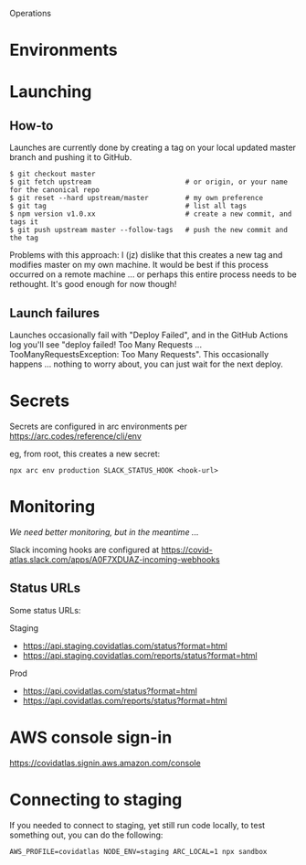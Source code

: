 Operations

# Environments


# Launching

## How-to

Launches are currently done by creating a tag on your local updated master branch and pushing it to GitHub.

```
$ git checkout master
$ git fetch upstream                       # or origin, or your name for the canonical repo
$ git reset --hard upstream/master         # my own preference
$ git tag                                  # list all tags
$ npm version v1.0.xx                      # create a new commit, and tags it
$ git push upstream master --follow-tags   # push the new commit and the tag
```

Problems with this approach: I (jz) dislike that this creates a new tag and modifies master on my own machine.  It would be best if this process occurred on a remote machine ... or perhaps this entire process needs to be rethought.  It's good enough for now though!

## Launch failures

Launches occasionally fail with "Deploy Failed", and in the GitHub Actions log you'll see "deploy failed! Too Many Requests ... TooManyRequestsException: Too Many Requests".  This occasionally happens ... nothing to worry about, you can just wait for the next deploy.

# Secrets

Secrets are configured in arc environments per https://arc.codes/reference/cli/env

eg, from root, this creates a new secret:

```
npx arc env production SLACK_STATUS_HOOK <hook-url>
```

# Monitoring

_We need better monitoring, but in the meantime ..._

Slack incoming hooks are configured at https://covid-atlas.slack.com/apps/A0F7XDUAZ-incoming-webhooks

## Status URLs
Some status URLs:

Staging

* https://api.staging.covidatlas.com/status?format=html
* https://api.staging.covidatlas.com/reports/status?format=html

Prod

* https://api.covidatlas.com/status?format=html
* https://api.covidatlas.com/reports/status?format=html


# AWS console sign-in

https://covidatlas.signin.aws.amazon.com/console

# Connecting to staging

If you needed to connect to staging, yet still run code locally, to test something out, you can do the following:

```
AWS_PROFILE=covidatlas NODE_ENV=staging ARC_LOCAL=1 npx sandbox
```